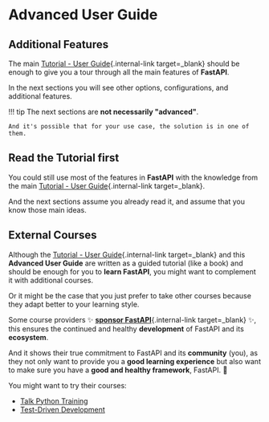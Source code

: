 # Advanced User Guide

## Additional Features

The main [Tutorial - User Guide](../tutorial/){.internal-link target=_blank} should be enough to give you a tour through all the main features of **FastAPI**.

In the next sections you will see other options, configurations, and additional features.

!!! tip
    The next sections are **not necessarily "advanced"**.

    And it's possible that for your use case, the solution is in one of them.

## Read the Tutorial first

You could still use most of the features in **FastAPI** with the knowledge from the main [Tutorial - User Guide](../tutorial/){.internal-link target=_blank}.

And the next sections assume you already read it, and assume that you know those main ideas.

## External Courses

Although the [Tutorial - User Guide](../tutorial/){.internal-link target=_blank} and this **Advanced User Guide** are written as a guided tutorial (like a book) and should be enough for you to **learn FastAPI**, you might want to complement it with additional courses.

Or it might be the case that you just prefer to take other courses because they adapt better to your learning style.

Some course providers ✨ [**sponsor FastAPI**](../help-fastapi.md#sponsor-the-author){.internal-link target=_blank} ✨, this ensures the continued and healthy **development** of FastAPI and its **ecosystem**.

And it shows their true commitment to FastAPI and its **community** (you), as they not only want to provide you a **good learning experience** but also want to make sure you have a **good and healthy framework**, FastAPI. 🙇

You might want to try their courses:

* <a href="https://training.talkpython.fm/fastapi-courses" class="external-link" target="_blank">Talk Python Training</a>
* <a href="https://testdriven.io/courses/tdd-fastapi/" class="external-link" target="_blank">Test-Driven Development</a>
